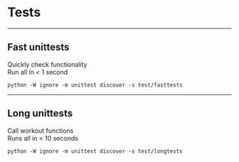 # Tests

---

## Fast unittests
Quickly check functionality<br>
Run all in < 1 second

~~~
python -W ignore -m unittest discover -s test/fasttests
~~~

---

## Long unittests
Call workout functions<br>
Runs all in < 10 seconds

~~~
python -W ignore -m unittest discover -s test/longtests
~~~
